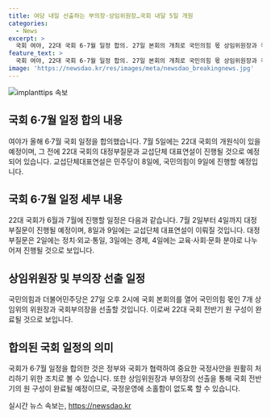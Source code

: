 ```yaml
---
title: 여당 내일 선출하는 부의장·상임위원장…국회 내달 5일 개원
categories:
  - News
excerpt: >
  국회 여야, 22대 국회 6·7월 일정 합의. 27일 본회의 개최로 국민의힘 몫 상임위원장과 국회부의장 선출. 7월 초 개원식, 대정부질문, 교섭단체대표연설 예정. 대정부질문은 2∼4일, 교섭단체대표연설은 8∼9일에 진행될 예정.
feature_text: >
  국회 여야, 22대 국회 6·7월 일정 합의. 27일 본회의 개최로 국민의힘 몫 상임위원장과 국회부의장 선출. 7월 초 개원식, 대정부질문, 교섭단체대표연설 예정. 대정부질문은 2∼4일, 교섭단체대표연설은 8∼9일에 진행될 예정.
image: 'https://newsdao.kr/res/images/meta/newsdao_breakingnews.jpg'
---
```


<p><img src="https://newsdao.kr/res/images/meta/newsdao_breakingnews.jpg" alt="implanttips 속보" /></p>

<h2 data-ke-size="size26">국회 6·7월 일정 합의 내용</h2>

<p data-ke-size="size16">여야가 올해 6·7월 국회 일정을 합의했습니다. 7월 5일에는 22대 국회의 개원식이 있을 예정이며, 그 전에 22대 국회의 대정부질문과 교섭단체 대표연설이 진행될 것으로 예정되어 있습니다. 교섭단체대표연설은 민주당이 8일에, 국민의힘이 9일에 진행할 예정입니다.</p>

<h2 data-ke-size="size26">국회 6·7월 일정 세부 내용</h2>

<p data-ke-size="size16">22대 국회가 6월과 7월에 진행할 일정은 다음과 같습니다. 7월 2일부터 4일까지 대정부질문이 진행될 예정이며, 8일과 9일에는 교섭단체 대표연설이 이뤄질 것입니다. 대정부질문은 2일에는 정치·외교·통일, 3일에는 경제, 4일에는 교육·사회·문화 분야로 나누어져 진행될 것으로 보입니다.</p>

<h2 data-ke-size="size26">상임위원장 및 부의장 선출 일정</h2>

<p data-ke-size="size16">국민의힘과 더불어민주당은 27일 오후 2시에 국회 본회의를 열어 국민의힘 몫인 7개 상임위의 위원장과 국회부의장을 선출할 것입니다. 이로써 22대 국회 전반기 원 구성이 완료될 것으로 보입니다.</p>

<h2 data-ke-size="size26">합의된 국회 일정의 의미</h2>

<p data-ke-size="size16">국회가 6·7월 일정을 합의한 것은 정부와 국회가 협력하여 중요한 국정사안을 원활히 처리하기 위한 조치로 볼 수 있습니다. 또한 상임위원장과 부의장의 선출을 통해 국회 전반기의 원 구성이 완료될 예정이므로, 국정운영에 소홀함이 없도록 할 수 있습니다.</p>
실시간 뉴스 속보는, <a href="https://newsdao.kr" rel="dofollow">https://newsdao.kr</a>


